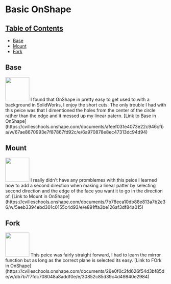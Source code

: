 # Basic OnShape

## [Table of Contents](#table-of-contents)
* [Base](#Base)
* [Mount](#Mount)
* [Fork](#Fork)

## Base
<img src="media/octocat.jpg" width="75">
I found that OnShape in pretty easy to get used to with a background in SolidWorks, I enjoy the short cuts. The only trouble I had with this peice was that I dimentioned the holes from the center of the circle rather than the edge and it messed up my linear patern.
[Link to Base in OnShape](https://cvilleschools.onshape.com/documents/afeef031e4073e22c946cfba/w/67ae8670993e7f87867fd92c/e/6a970878e8ec47313dc94d94)

## Mount 
<img src="media/octocat.jpg" width="75">
I really didn't have any promblemes with this peice I learned how to add a second direction when making a linear patter by selecting second direction and the edge of the face you want it to go in the direction of. 
[Link to Mount in OnShape](https://cvilleschools.onshape.com/documents/7b78eca10db88e813a7b2e36/w/5eeb3394ebd301c0155c4d93/e/e891ffa3be126af3df84a015)

## Fork 
<img src="Screenshot 2020-09-23 at 4.24.02 PM.jpg" width="75">
This peice was fairly straight forward, I had to learn the mirror function but as long as the correct plane is selected its easy. 
[Link to FOrk in OnShape](https://cvilleschools.onshape.com/documents/26e0f0c2fd626f54d3bf85de/w/db7b7f7fdc708048a8addf0e/e/30852c85d39c4d49840e2984)


